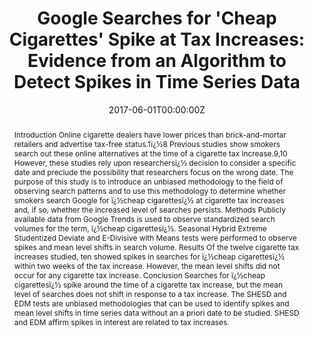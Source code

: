 ---
title: "Google Searches for 'Cheap Cigarettes' Spike at Tax Increases: Evidence from an Algorithm to Detect Spikes in Time Series Data"

authors:
- "admin"
date: "2017-06-01T00:00:00Z"
doi: "10.1093/ntr/ntx143"
venue: "Nicotine & Tobacco Research"
publishDate: "2017-01-01T00:00:00Z"
publication_types: ["2"]
abstract: "Introduction
Online cigarette dealers have lower prices than brick-and-mortar retailers and advertise tax-free status.1ï¿½8 Previous studies show smokers search out these online alternatives at the time of a cigarette tax increase.9,10 However, these studies rely upon researchersï¿½ decision to consider a specific date and preclude the possibility that researchers focus on the wrong date. The purpose of this study is to introduce an unbiased methodology to the field of observing search patterns and to use this methodology to determine whether smokers search Google for ï¿½cheap cigarettesï¿½ at cigarette tax increases and, if so, whether the increased level of searches persists.

Methods
Publicly available data from Google Trends is used to observe standardized search volumes for the term, ï¿½cheap cigarettesï¿½. Seasonal Hybrid Extreme Studentized Deviate and E-Divisive with Means tests were performed to observe spikes and mean level shifts in search volume.

Results
Of the twelve cigarette tax increases studied, ten showed spikes in searches for ï¿½cheap cigarettesï¿½ within two weeks of the tax increase. However, the mean level shifts did not occur for any cigarette tax increase.

Conclusion
Searches for ï¿½cheap cigarettesï¿½ spike around the time of a cigarette tax increase, but the mean level of searches does not shift in response to a tax increase. The SHESD and EDM tests are unbiased methodologies that can be used to identify spikes and mean level shifts in time series data without an a priori date to be studied. SHESD and EDM affirm spikes in interest are related to tax increases."
summary: "Caputi, T. L. (2017). Google Searches for 'Cheap Cigarettes' Spike at Tax Increases: Evidence from an Algorithm to Detect Spikes in Time Series Data. Nicotine & Tobacco Research, 20(6), 779'783. doi:10.1093/ntr/ntx143"
tags: 
featured: false
links:
- name: Paper Link
  url: "https://academic.oup.com/ntr/article-abstract/20/6/779/3884451"
url_pdf: "/files/NTR-2017.pdf"
image:
  focal_point: ""
  preview_only: false
---